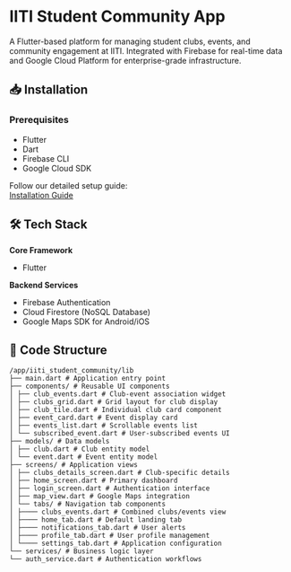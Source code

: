 # IITI Student Community App

A Flutter-based platform for managing student clubs, events, and community engagement at IITI. Integrated with Firebase for real-time data and Google Cloud Platform for enterprise-grade infrastructure.

## 📥 Installation
### Prerequisites
- Flutter 
- Dart
- Firebase CLI
- Google Cloud SDK

Follow our detailed setup guide:  
[Installation Guide](./InstallationREADME.md)

## 🛠 Tech Stack
**Core Framework**  
- Flutter

**Backend Services**  
- Firebase Authentication  
- Cloud Firestore (NoSQL Database)  
- Google Maps SDK for Android/iOS

## 📁 Code Structure
```
/app/iiti_student_community/lib
├── main.dart # Application entry point
├── components/ # Reusable UI components
│ ├── club_events.dart # Club-event association widget
│ ├── clubs_grid.dart # Grid layout for club display
│ ├── club_tile.dart # Individual club card component
│ ├── event_card.dart # Event display card
│ ├── events_list.dart # Scrollable events list
│ └── subscribed_event.dart # User-subscribed events UI
├── models/ # Data models
│ ├── club.dart # Club entity model
│ └── event.dart # Event entity model
├── screens/ # Application views
│ ├── clubs_details_screen.dart # Club-specific details
│ ├── home_screen.dart # Primary dashboard
│ ├── login_screen.dart # Authentication interface
│ ├── map_view.dart # Google Maps integration
│ └── tabs/ # Navigation tab components
│ ├──── clubs_events.dart # Combined clubs/events view
│ ├──── home_tab.dart # Default landing tab
│ ├──── notifications_tab.dart # User alerts
│ ├──── profile_tab.dart # User profile management
│ └──── settings_tab.dart # Application configuration
└── services/ # Business logic layer
└── auth_service.dart # Authentication workflows
```

